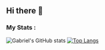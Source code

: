 ## Hi there 👋

### My Stats :
![Gabriel's GitHub stats](https://github-readme-stats.vercel.app/api?username=gabpereirach&show_icons=true&theme=dracula)
[![Top Langs](https://github-readme-stats.vercel.app/api/top-langs/?username=gabpereirach&layout=donut-vertical)](https://github.com/gabpereirach/github-readme-stats)
